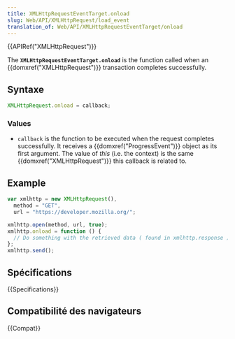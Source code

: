 ```yaml
---
title: XMLHttpRequestEventTarget.onload
slug: Web/API/XMLHttpRequest/load_event
translation_of: Web/API/XMLHttpRequestEventTarget/onload
---
```


{{APIRef("XMLHttpRequest")}}

The **`XMLHttpRequestEventTarget.onload`** is the function called when an {{domxref("XMLHttpRequest")}} transaction completes successfully.

## Syntaxe

```js
XMLHttpRequest.onload = callback;
```

### Values

- `callback` is the function to be executed when the request completes successfully. It receives a {{domxref("ProgressEvent")}} object as its first argument. The value of _this_ (i.e. the context) is the same {{domxref("XMLHttpRequest")}} this callback is related to.

## Example

```js
var xmlhttp = new XMLHttpRequest(),
  method = "GET",
  url = "https://developer.mozilla.org/";

xmlhttp.open(method, url, true);
xmlhttp.onload = function () {
  // Do something with the retrieved data ( found in xmlhttp.response )
};
xmlhttp.send();
```

## Spécifications

{{Specifications}}

## Compatibilité des navigateurs

{{Compat}}
